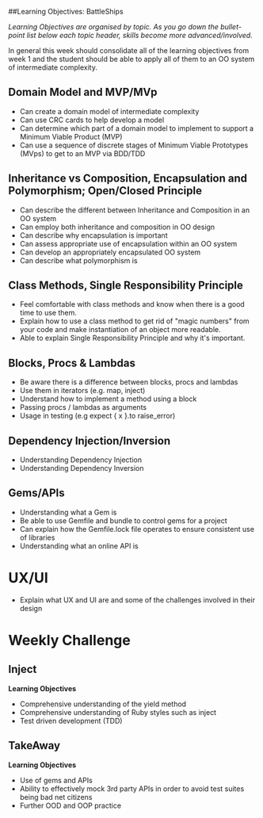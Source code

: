 ##Learning Objectives: BattleShips

*Learning Objectives are organised by topic. As you go down the bullet-point list below each topic header, skills become more advanced/involved.*

In general this week should consolidate all of the learning objectives from week 1 and the student should be able to apply all of them to an OO system of intermediate complexity.

## Domain Model and MVP/MVp

* Can create a domain model of intermediate complexity
* Can use CRC cards to help develop a model
* Can determine which part of a domain model to implement to support a Minimum Viable Product (MVP)
* Can use a sequence of discrete stages of Minimum Viable Prototypes (MVps) to get to an MVP via BDD/TDD

## Inheritance vs Composition, Encapsulation and Polymorphism; Open/Closed Principle

* Can describe the different between Inheritance and Composition in an OO system
* Can employ both inheritance and composition in OO design
* Can describe why encapsulation is important
* Can assess appropriate use of encapsulation within an OO system
* Can develop an appropriately encapsulated OO system
* Can describe what polymorphism is

## Class Methods, Single Responsibility Principle

* Feel comfortable with class methods and know when there is a good time to use them.
* Explain how to use a class method to get rid of "magic numbers" from your code and make instantiation of an object more readable.
* Able to explain Single Responsibility Principle and why it's important.  

## Blocks, Procs & Lambdas

* Be aware there is a difference between blocks, procs and lambdas
* Use them in iterators (e.g. map, inject)
* Understand how to implement a method using a block
* Passing procs / lambdas as arguments
* Usage in testing (e.g expect { x }.to raise_error)

## Dependency Injection/Inversion

* Understanding Dependency Injection
* Understanding Dependency Inversion

## Gems/APIs

* Understanding what a Gem is
* Be able to use Gemfile and bundle to control gems for a project
* Can explain how the Gemfile.lock file operates to ensure consistent use of libraries
* Understanding what an online API is

# UX/UI

* Explain what UX and UI are and some of the challenges involved in their design


Weekly Challenge
===========

## Inject

**Learning Objectives**

* Comprehensive understanding of the yield method
* Comprehensive understanding of Ruby styles such as inject
* Test driven development (TDD)


## TakeAway

**Learning Objectives**

* Use of gems and APIs
* Ability to effectively mock 3rd party APIs in order to avoid test suites being bad net citizens
* Further OOD and OOP practice
